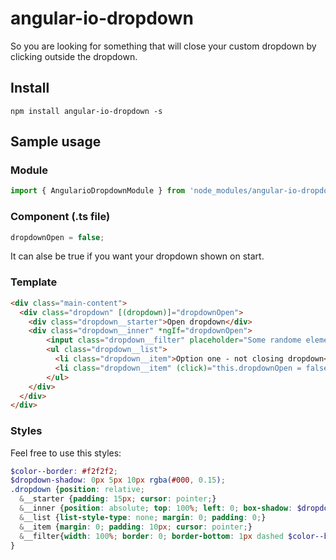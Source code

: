 # angular-io-dropdown

So you are looking for something that will close your custom dropdown by clicking outside the dropdown.

## Install

```
npm install angular-io-dropdown -s
```

## Sample usage
### Module
```ts
import { AngularioDropdownModule } from 'node_modules/angular-io-dropdown';
```
### Component (.ts file)

```ts
dropdownOpen = false;
```
It can alse be true if you want your dropdown shown on start.

### Template
```html
<div class="main-content">
  <div class="dropdown" [(dropdown)]="dropdownOpen">
    <div class="dropdown__starter">Open dropdown</div>
    <div class="dropdown__inner" *ngIf="dropdownOpen">
        <input class="dropdown__filter" placeholder="Some randome element" />
        <ul class="dropdown__list">
          <li class="dropdown__item">Option one - not closing dropdown</li>
          <li class="dropdown__item" (click)="this.dropdownOpen = false" *ngFor="let i of [1,1,1,1,1]">Option two - closing dropdown</li>
        </ul>
    </div>
  </div>
</div>
```

### Styles 

Feel free to use this styles: 

```scss
$color--border: #f2f2f2;
$dropdown-shadow: 0px 5px 10px rgba(#000, 0.15);
.dropdown {position: relative; 
  &__starter {padding: 15px; cursor: pointer;}
  &__inner {position: absolute; top: 100%; left: 0; box-shadow: $dropdown-shadow; border: 1px solid $color--border;}
  &__list {list-style-type: none; margin: 0; padding: 0;}
  &__item {margin: 0; padding: 10px; cursor: pointer;}
  &__filter{width: 100%; border: 0; border-bottom: 1px dashed $color--border;padding: 20px 10px; box-sizing: border-box;}
}
```

